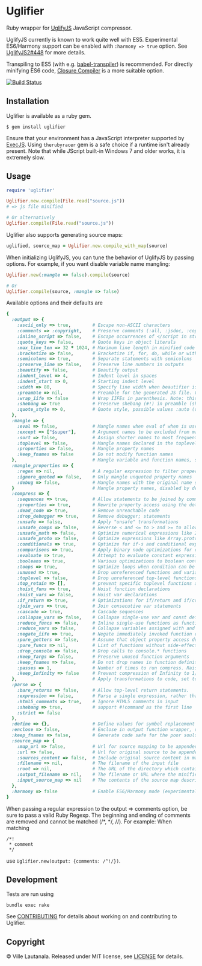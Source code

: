 # Uglifier

Ruby wrapper for [UglifyJS](https://github.com/mishoo/UglifyJS2) JavaScript
compressor.

UglifyJS currently is known to work quite well with ES5. Experimental
ES6/Harmony support can be enabled with `:harmony => true` option.
See [UglifyJS2#448](https://github.com/mishoo/UglifyJS2/issues/448) for more
details.

Transpiling to ES5 (with e.g. [babel-transpiler](https://github.com/babel/ruby-babel-transpiler)) is
recommended. For directly minifying ES6 code, [Closure Compiler](https://github.com/documentcloud/closure-compiler) is a more suitable option.

[![Build Status](https://travis-ci.org/lautis/uglifier.svg?branch=master)](https://travis-ci.org/lautis/uglifier)

## Installation

Uglifier is available as a ruby gem.

    $ gem install uglifier

Ensure that your environment has a JavaScript interpreter supported by
[ExecJS](https://github.com/sstephenson/execjs). Using `therubyracer` gem
is a safe choice if a runtime isn't already present. Note that while JScript built-in Windows 7 and older works, it is extremely slow.

## Usage

```ruby
require 'uglifier'

Uglifier.new.compile(File.read("source.js"))
# => js file minified

# Or alternatively
Uglifier.compile(File.read("source.js"))
```

Uglifier also supports generating source maps:

```ruby
uglified, source_map = Uglifier.new.compile_with_map(source)
```

When initializing UglifyJS, you can tune the behavior of UglifyJS by passing options. For example, if you want disable variable name mangling:

```ruby
Uglifier.new(:mangle => false).compile(source)

# Or
Uglifier.compile(source, :mangle => false)
```

Available options and their defaults are

```ruby
{
  :output => {
    :ascii_only => true,        # Escape non-ASCII characters
    :comments => :copyright,    # Preserve comments (:all, :jsdoc, :copyright, :none, Regexp (see below))
    :inline_script => false,    # Escape occurrences of </script in strings
    :quote_keys => false,       # Quote keys in object literals
    :max_line_len => 32 * 1024, # Maximum line length in minified code
    :bracketize => false,       # Bracketize if, for, do, while or with statements, even if their body is a single statement
    :semicolons => true,        # Separate statements with semicolons
    :preserve_line => false,    # Preserve line numbers in outputs
    :beautify => false,         # Beautify output
    :indent_level => 4,         # Indent level in spaces
    :indent_start => 0,         # Starting indent level
    :width => 80,               # Specify line width when beautifier is used (only with beautifier)
    :preamble => nil,           # Preamble for the generated JS file. Can be used to insert any code or comment.
    :wrap_iife => false         # Wrap IIFEs in parenthesis. Note: this disables the negate_iife compression option.
    :shebang => true            # Preserve shebang (#!) in preamble (shell scripts)
    :quote_style => 0,          # Quote style, possible values :auto (default), :single, :double, :original
  },
  :mangle => {
    :eval => false,             # Mangle names when eval of when is used in scope
    :except => ["$super"],      # Argument names to be excluded from mangling
    :sort => false,             # Assign shorter names to most frequently used variables. Often results in bigger output after gzip.
    :toplevel => false,         # Mangle names declared in the toplevel scope
    :properties => false,       # Mangle property names
    :keep_fnames => false       # Do not modify function names
  },                            # Mangle variable and function names, set to false to skip mangling
  :mangle_properties => {
    :regex => nil,              # A regular expression to filter property names to be mangled
    :ignore_quoted => false,    # Only mangle unquoted property names
    :debug => false,            # Mangle names with the original name still present
  }                             # Mangle property names, disabled by default
  :compress => {
    :sequences => true,         # Allow statements to be joined by commas
    :properties => true,        # Rewrite property access using the dot notation
    :dead_code => true,         # Remove unreachable code
    :drop_debugger => true,     # Remove debugger; statements
    :unsafe => false,           # Apply "unsafe" transformations
    :unsafe_comps => false,     # Reverse < and <= to > and >= to allow improved compression. This might be unsafe when an at least one of two operands is an object with computed values due the use of methods like get, or valueOf. This could cause change in execution order after operands in the comparison are switching. Compression only works if both comparisons and unsafe_comps are both set to true.
    :unsafe_math => false,      # Optimize numerical expressions like 2 * x * 3 into 6 * x, which may give imprecise floating point results.
    :unsafe_proto => false,     # Optimize expressions like Array.prototype.slice.call(a) into [].slice.call(a)
    :conditionals => true,      # Optimize for if-s and conditional expressions
    :comparisons => true,       # Apply binary node optimizations for comparisons
    :evaluate => true,          # Attempt to evaluate constant expressions
    :booleans => true,          # Various optimizations to boolean contexts
    :loops => true,             # Optimize loops when condition can be statically determined
    :unused => true,            # Drop unreferenced functions and variables
    :toplevel => false,         # Drop unreferenced top-level functions and variables
    :top_retain => [],          # prevent specific toplevel functions and variables from `unused` removal
    :hoist_funs => true,        # Hoist function declarations
    :hoist_vars => false,       # Hoist var declarations
    :if_return => true,         # Optimizations for if/return and if/continue
    :join_vars => true,         # Join consecutive var statements
    :cascade => true,           # Cascade sequences
    :collapse_vars => false,    # Collapse single-use var and const definitions when possible.
    :reduce_funcs => false,     # Inline single-use functions as function expressions. Depends on reduce_vars.
    :reduce_vars => false,      # Collapse variables assigned with and used as constant values.
    :negate_iife => true,       # Negate immediately invoked function expressions to avoid extra parens
    :pure_getters => false,     # Assume that object property access does not have any side-effects
    :pure_funcs => nil,         # List of functions without side-effects. Can safely discard function calls when the result value is not used
    :drop_console => false,     # Drop calls to console.* functions
    :keep_fargs => false,       # Preserve unused function arguments
    :keep_fnames => false,      # Do not drop names in function definitions
    :passes => 1,               # Number of times to run compress. Raising the number of passes will increase compress time, but can produce slightly smaller code.
    :keep_infinity => false     # Prevent compression of Infinity to 1/0
  },                            # Apply transformations to code, set to false to skip
  :parse => {
    :bare_returns => false,     # Allow top-level return statements.
    :expression => false,       # Parse a single expression, rather than a program (for parsing JSON).
    :html5_comments => true,    # Ignore HTML5 comments in input
    :shebang => true,           # support #!command as the first line
    :strict => false
  },
  :define => {},                # Define values for symbol replacement
  :enclose => false,            # Enclose in output function wrapper, define replacements as key-value pairs
  :keep_fnames => false,        # Generate code safe for the poor souls relying on Function.prototype.name at run-time. Sets both compress and mangle keep_fanems to true.
  :source_map => {
    :map_url => false,          # Url for source mapping to be appended in minified source
    :url => false,              # Url for original source to be appended in minified source
    :sources_content => false,  # Include original source content in map
    :filename => nil,           # The filename of the input file
    :root => nil,               # The URL of the directory which contains :filename
    :output_filename => nil,    # The filename or URL where the minified output can be found
    :input_source_map => nil    # The contents of the source map describing the input
  },
  :harmony => false             # Enable ES6/Harmony mode (experimental). Disabling mangling and compressing is recommended with Harmony mode.
}
```

When passing a regular expression to the output => comments option, be sure to pass a valid Ruby Regexp.
The beginning and ending of comments are removed and cannot be matched (/*, */, //). For example:
When matching

```
/*!
 * comment
 */
```

use `Uglifier.new(output: {comments: /^!/})`.

## Development

Tests are run using

    bundle exec rake

See [CONTRIBUTING](https://github.com/lautis/uglifier/blob/master/CONTRIBUTING.md) for details about working on and contributing to Uglifier.

## Copyright

© Ville Lautanala. Released under MIT license, see [LICENSE](https://github.com/lautis/uglifier/blob/master/LICENSE.txt) for details.
